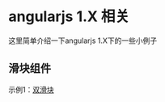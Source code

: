 # angularjs 1.X 相关
这里简单介绍一下angularjs 1.X下的一些小例子
## 滑块组件
示例1：[双滑块](./angular/angular1/angularjs-slider/demo1.html)